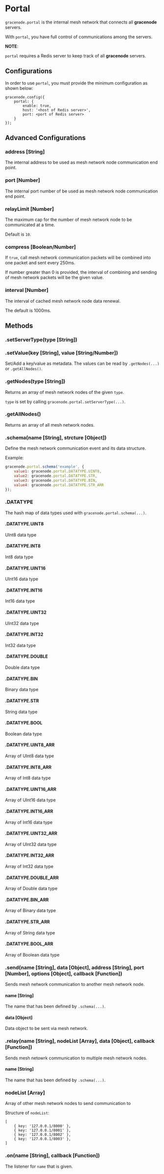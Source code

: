 # Portal

`gracenode.portal` is the internal mesh network that connects all **gracenode** servers.

With `portal`, you have full control of communications among the servers.

**NOTE**:

`portal` requires a Redis server to keep track of all **gracenode** servers.

## Configurations

In order to use `portal`, you must provide the minimum configuration as shown below:

```
gracenode.config({
	portal: {
		enable: true,
		host: '<host of Redis server>',
		port: <port of Redis server>
	}
});
```

## Advanced Configurations

### address [String]

The internal address to be used as mesh network node communication end point.

### port [Number]

The internal port number of be used as mesh network node communication end point.

### relayLimit [Number]

The maximum cap for the number of mesh network node to be communicated at a time.

Default is `10`.

### compress [Boolean/Number]

If `true`, call mesh network communication packets will be combined into one packet and sent every 250ms.

If number greater than 0 is provided, the interval of combining and sending of mesh network packets will be the given value.

### interval [Number]

The interval of cached mesh network node data renewal.

The default is 1000ms.

## Methods

### .setServerType(type [String])

### .setValue(key [String], value [String/Number])

Set/Add a key/value as metadata. The values can be read by `.getNodes(...)` or `.getAllNodes()`.

### .getNodes(type [String])

Returns an array of mesh network nodes of the given `type`.

`type` is set by calling `gracenode.portal.setServerType(...)`.

### .getAllNodes()

Returns an array of all mesh network nodes.

### .schema(name [String], strcture [Object])

Define the mesh network communication event and its data structure.

Example:

```javascript
gracenode.portal.schema('example', {
	value1: gracenode.portal.DATATYPE.UINT8,
	value2: gracenode.portal.DATATYPE.STR,
	value3: gracenode.portal.DATATYPE.BIN,
	value4: gracenode.portal.DATATYPE.STR_ARR
});
```

### .DATATYPE

The hash map of data types used with `gracenode.portal.schema(...)`.

#### .DATATYPE.UINT8

UInt8 data type

#### .DATATYPE.INT8

Int8 data type

#### .DATATYPE.UINT16

UInt16 data type

#### .DATATYPE.INT16

Int16 data type

#### .DATATYPE.UINT32

UInt32 data type

#### .DATATYPE.INT32

Int32 data type

#### .DATATYPE.DOUBLE

Double data type

#### .DATATYPE.BIN

Binary data type

#### .DATATYPE.STR

String data type

#### .DATATYPE.BOOL

Boolean data type

#### .DATATYPE.UINT8_ARR

Array of UInt8 data type

#### .DATATYPE.INT8_ARR

Array of Int8 data type

#### .DATATYPE.UINT16_ARR

Array of UInt16 data type

#### .DATATYPE.INT16_ARR

Array of Int16 data type

#### .DATATYPE.UINT32_ARR

Array of UInt32 data type

#### .DATATYPE.INT32_ARR

Array of Int32 data type

#### .DATATYPE.DOUBLE_ARR

Array of Double data type

#### .DATATYPE.BIN_ARR

Array of Binary data type

#### .DATATYPE.STR_ARR

Array of String data type

#### .DATATYPE.BOOL_ARR

Array of Boolean data type

### .send(name [String], data [Object], address [String], port [Number], options [Object], callback [Function])

Sends mesh network communication to another mesh network node.

#### name [String]

The name that has been defined by `.schema(...)`.

#### data [Object]

Data object to be sent via mesh network.

### .relay(name [String], nodeList [Array], data [Object], callback [Function])

Sends mesh netowrk communication to multiple mesh network nodes.

#### name [String]

The name that has been defined by `.schema(...)`.

### nodeList [Array]

Array of other mesh network nodes to send communication to

Structure of `nodeList`:

```
[
	{ key: '127.0.0.1/8000' },
	{ key: '127.0.0.1/8001' },
	{ key: '127.0.0.1/8002' },
	{ key: '127.0.0.1/8003' },
]
```

### .on(name [String], callback [Function])

The listener for `name` that is given.

